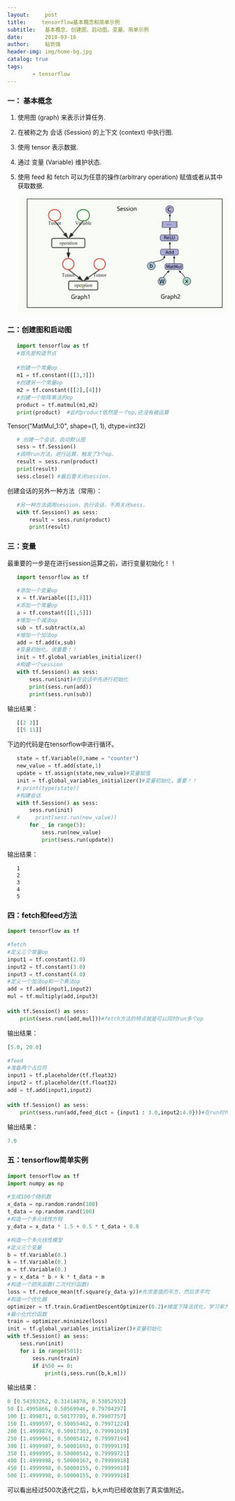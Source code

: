 ```yaml
---
layout:     post
title:     tensorflow基本概念和简单示例
subtitle:   基本概念、创建图、启动图、变量、简单示例
date:       2018-03-16
author:     粘世强
header-img: img/home-bg.jpg
catalog: true
tags:
        - tensorflow
---
```

### 一： 基本概念

1. 使用图 (graph) 来表示计算任务.

2. 在被称之为 会话 (Session) 的上下文 (context) 中执行图.

3. 使用 tensor 表示数据.

4. 通过 变量 (Variable) 维护状态.

5. 使用 feed 和 fetch 可以为任意的操作(arbitrary operation) 赋值或者从其中获取数据.

   ![](https://github.com/nianshiqiang/nianshiqiang.github.io/blob/master/contentimg/tensorflow%E7%BB%93%E6%9E%84%E5%9B%BE.png?raw=true)

### 二：创建图和启动图

```python
   import tensorflow as tf
   #首先是构造节点

   #创建一个常量op
   m1 = tf.constant([[3,3]])
   #创建另一个常量op
   m2 = tf.constant([[2],[4]])
   #创建一个矩阵乘法的op
   product = tf.matmul(m1,m2)
   print(product)  #此时product依然是一个op,还没有被运算
```

   Tensor("MatMul_1:0", shape=(1, 1), dtype=int32)

```python
   # 创建一个会话，启动默认图
   sess = tf.Session()
   #调用run方法，进行运算，触发了3个op.
   result = sess.run(product)
   print(result)
   sess.close() #最后要关闭session.
```

   创建会话的另外一种方法（常用）：

```python
   #另一种方法调用session，执行会话，不用关闭sess.
   with tf.Session() as sess:
       result = sess.run(product)
       print(result)
```

### 三：变量

   最重要的一步是在进行session运算之前，进行变量初始化！！

```python
   import tensorflow as tf
```

```python
   #添加一个变量op
   x = tf.Variable([[3,8]])
   #添加一个常量op
   a = tf.constant([[1,5]])
   #增加一个减法op
   sub = tf.subtract(x,a)
   #增加一个加法op
   add = tf.add(x,sub)
   #变量初始化，很重要！！
   init = tf.global_variables_initializer()
   #构建一个session
   with tf.Session() as sess:
       sess.run(init)#在会话中先进行初始化
       print(sess.run(add))
       print(sess.run(sub))
```

   输出结果：

```python
   [[2 3]]
   [[5 11]]
```

   下边的代码是在tensorflow中进行循环。

```python
   state = tf.Variable(0,name = "counter")
   new_value = tf.add(state,1)
   update = tf.assign(state,new_value)#变量赋值
   init = tf.global_variables_initializer()#变量初始化，重要！！
   # print(type(state))
   #构建会话
   with tf.Session() as sess:
       sess.run(init)
   #     print(sess.run(new_value))
       for _ in range(5):
           sess.run(new_value)
           print(sess.run(update))
```

   输出结果：

```
   1
   2
   3
   4
   5
```

### 四：fetch和feed方法

```python
import tensorflow as tf
```

```python
#fetch
#定义三个常量op
input1 = tf.constant(2.0)
input2 = tf.constant(3.0)
input3 = tf.constant(4.0)
#定义一个加法op和一个乘法op
add = tf.add(input1,input2)
mul = tf.multiply(add,input3)

with tf.Session() as sess:
    print(sess.run([add,mul]))#fetch方法的特点就是可以同时run多个op
```

输出结果：

```python
[5.0, 20.0]
```

```python
#feed
#准备两个占位符
input1 = tf.placeholder(tf.float32)
input2 = tf.placeholder(tf.float32)
add = tf.add(input1,input2)

with tf.Session() as sess:
    print(sess.run(add,feed_dict = {input1 : 3.0,input2:4.0}))#在run时传入参数,以字典的形式传入参数
```

输出结果：

```python
7.0
```

### 五：tensorflow简单实例

```python
import tensorflow as tf
import numpy as np
```

```python
#生成100个随机数
x_data = np.random.randn(100)
t_data = np.random.rand(100)
#构造一个多元线性方程
y_data = x_data * 1.5 + 0.5 * t_data + 0.8
```

```python
#构造一个多元线性模型
#定义三个变量
b = tf.Variable(0.)
k = tf.Variable(0.)
m = tf.Variable(0.)
y = x_data * b + k * t_data + m
#构造一个损失函数(二次代价函数)
loss = tf.reduce_mean(tf.square(y_data-y))#先求差值的平方，然后求平均
#构造一个优化器
optimizer = tf.train.GradientDescentOptimizer(0.2)#梯度下降法优化，学习率为0.2
#最小化代价函数
train = optimizer.minimize(loss)
init = tf.global_variables_initializer()#变量初始化
with tf.Session() as sess:
    sess.run(init)
    for i in range(501):
        sess.run(train)
        if i%50 == 0:
            print(i,sess.run([b,k,m]))

```

输出结果：

```python
0 [0.54393262, 0.31414878, 0.53052932]
50 [1.4995866, 0.50569946, 0.79704297]
100 [1.499871, 0.50177789, 0.79907757]
150 [1.4999597, 0.50055462, 0.79971224]
200 [1.4999874, 0.50017303, 0.79991019]
250 [1.4999961, 0.50005412, 0.79997194]
300 [1.4999987, 0.50001693, 0.79999119]
350 [1.4999995, 0.50000542, 0.79999721]
400 [1.4999998, 0.50000167, 0.79999918]
450 [1.4999998, 0.50000155, 0.79999918]
500 [1.4999998, 0.50000155, 0.79999918]
```

可以看出经过500次迭代之后，b,k,m均已经收敛到了真实值附近。